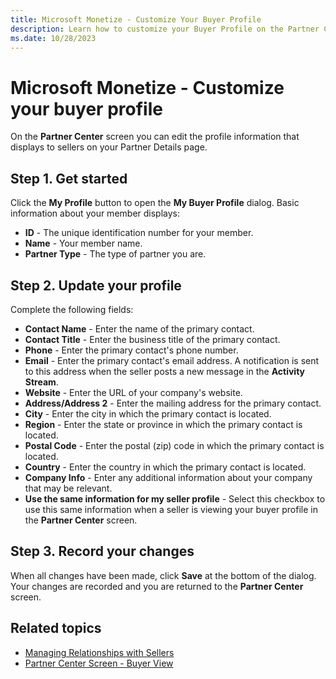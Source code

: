 ```yaml
---
title: Microsoft Monetize - Customize Your Buyer Profile
description: Learn how to customize your Buyer Profile on the Partner Center screen. 
ms.date: 10/28/2023
---
```



# Microsoft Monetize - Customize your buyer profile

On the **Partner Center** screen you
can edit the profile information that displays to sellers on your
Partner Details page.

## Step 1. Get started

Click the **My Profile** button to open
the **My Buyer Profile** dialog. Basic
information about your member displays:

- **ID** - The unique identification
  number for your member.
- **Name** - Your member name.
- **Partner Type** - The type of partner
  you are.

## Step 2. Update your profile

Complete the following fields:

- **Contact Name** - Enter the name of the
  primary contact.
- **Contact Title** - Enter the business
  title of the primary contact.
- **Phone** - Enter the primary contact's
  phone number.
- **Email** - Enter the primary contact's
  email address. A notification is sent to this address when the seller
  posts a new message in the **Activity Stream**.
- **Website** - Enter the URL of your
  company's website.
- **Address/Address 2** - Enter the
  mailing address for the primary contact.
- **City** - Enter the city in which the
  primary contact is located.
- **Region** - Enter the state or province
  in which the primary contact is located.
- **Postal Code** - Enter the postal (zip)
  code in which the primary contact is located.
- **Country** - Enter the country in which
  the primary contact is located.
- **Company Info** - Enter any additional
  information about your company that may be relevant.
- **Use the same information for my seller
  profile** - Select this checkbox to use this same information
  when a seller is viewing your buyer profile in the
  **Partner Center** screen.

## Step 3. Record your changes

When all changes have been made, click
**Save** at the bottom of the dialog. Your
changes are recorded and you are returned to the
**Partner Center** screen.

## Related topics

- [Managing Relationships with Sellers](managing-relationships-with-sellers.md)
- [Partner Center Screen - Buyer View](partner-center-screen-buyer-view.md)